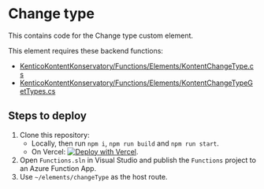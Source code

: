 # Change type

This contains code for the Change type custom element.

This element requires these backend functions:

- [KenticoKontentKonservatory/Functions/Elements/KontentChangeType.cs](https://github.com/yuriys-kentico/KenticoKontentKonservatory/blob/main/Functions/Elements/KontentChangeType.cs)
- [KenticoKontentKonservatory/Functions/Elements/KontentChangeTypeGetTypes.cs](https://github.com/yuriys-kentico/KenticoKontentKonservatory/blob/main/Functions/Elements/KontentChangeTypeGetTypes.cs)

## Steps to deploy

1. Clone this repository:
   - Locally, then run `npm i`, `npm run build` and `npm run start`.
   - On Vercel: [![Deploy with Vercel](https://vercel.com/button)](https://vercel.com/new/git/external?repository-url=https%3A%2F%2Fgithub.com%2Fyuriys-kentico%2FKenticoKontentKonservatory%2F).
1. Open `Functions.sln` in Visual Studio and publish the `Functions` project to an Azure Function App.
1. Use `~/elements/changeType` as the host route.

